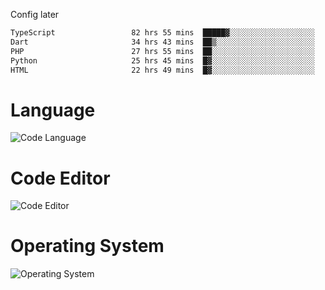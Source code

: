 <!-- ## Hi there 👋 -->
Config later

<!--
**rickrck/rickrck** is a ✨ _special_ ✨ repository because its `README.md` (this file) appears on your GitHub profile.

Here are some ideas to get you started:

- 🔭 I’m currently working on ...
- 🌱 I’m currently learning ...
- 👯 I’m looking to collaborate on ...
- 🤔 I’m looking for help with ...
- 💬 Ask me about ...
- 📫 How to reach me: ...
- 😄 Pronouns: ...
- ⚡ Fun fact: ...
-->

<!--START_SECTION:waka-->

```txt
TypeScript                 82 hrs 55 mins  █████▓░░░░░░░░░░░░░░░░░░░   23.06 %
Dart                       34 hrs 43 mins  ██▒░░░░░░░░░░░░░░░░░░░░░░   09.66 %
PHP                        27 hrs 55 mins  ██░░░░░░░░░░░░░░░░░░░░░░░   07.76 %
Python                     25 hrs 45 mins  █▓░░░░░░░░░░░░░░░░░░░░░░░   07.16 %
HTML                       22 hrs 49 mins  █▓░░░░░░░░░░░░░░░░░░░░░░░   06.34 %
```

<!--END_SECTION:waka-->

# Language
![Code Language](https://wakatime.com/share/@Rie/857855bd-8826-4360-bd0b-30668e651616.svg)

# Code Editor
![Code Editor](https://wakatime.com/share/@Rie/630d1d98-3d54-4afd-a23d-fa79134fc528.svg)

# Operating System
![Operating System](https://wakatime.com/share/@Rie/a7b1eb7d-159b-4b03-8226-3a05ad998782.svg)
